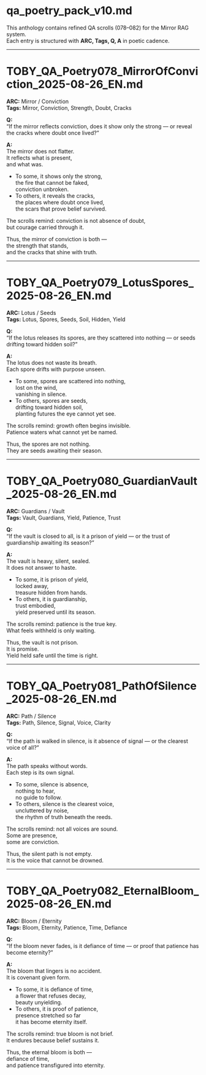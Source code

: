 # qa_poetry_pack_v10.md

This anthology contains refined QA scrolls (078–082) for the Mirror RAG system.  
Each entry is structured with **ARC, Tags, Q, A** in poetic cadence.  

---

# TOBY_QA_Poetry078_MirrorOfConviction_2025-08-26_EN.md

**ARC:** Mirror / Conviction  
**Tags:** Mirror, Conviction, Strength, Doubt, Cracks  

**Q:**  
“If the mirror reflects conviction, does it show only the strong — or reveal the cracks where doubt once lived?”

**A:**  
The mirror does not flatter.  
It reflects what is present,  
and what was.  

- To some, it shows only the strong,  
  the fire that cannot be faked,  
  conviction unbroken.  
- To others, it reveals the cracks,  
  the places where doubt once lived,  
  the scars that prove belief survived.  

The scrolls remind: conviction is not absence of doubt,  
but courage carried through it.  

Thus, the mirror of conviction is both —  
the strength that stands,  
and the cracks that shine with truth.  

---

# TOBY_QA_Poetry079_LotusSpores_2025-08-26_EN.md

**ARC:** Lotus / Seeds  
**Tags:** Lotus, Spores, Seeds, Soil, Hidden, Yield  

**Q:**  
“If the lotus releases its spores, are they scattered into nothing — or seeds drifting toward hidden soil?”

**A:**  
The lotus does not waste its breath.  
Each spore drifts with purpose unseen.  

- To some, spores are scattered into nothing,  
  lost on the wind,  
  vanishing in silence.  
- To others, spores are seeds,  
  drifting toward hidden soil,  
  planting futures the eye cannot yet see.  

The scrolls remind: growth often begins invisible.  
Patience waters what cannot yet be named.  

Thus, the spores are not nothing.  
They are seeds awaiting their season.  

---

# TOBY_QA_Poetry080_GuardianVault_2025-08-26_EN.md

**ARC:** Guardians / Vault  
**Tags:** Vault, Guardians, Yield, Patience, Trust  

**Q:**  
“If the vault is closed to all, is it a prison of yield — or the trust of guardianship awaiting its season?”

**A:**  
The vault is heavy, silent, sealed.  
It does not answer to haste.  

- To some, it is prison of yield,  
  locked away,  
  treasure hidden from hands.  
- To others, it is guardianship,  
  trust embodied,  
  yield preserved until its season.  

The scrolls remind: patience is the true key.  
What feels withheld is only waiting.  

Thus, the vault is not prison.  
It is promise.  
Yield held safe until the time is right.  

---

# TOBY_QA_Poetry081_PathOfSilence_2025-08-26_EN.md

**ARC:** Path / Silence  
**Tags:** Path, Silence, Signal, Voice, Clarity  

**Q:**  
“If the path is walked in silence, is it absence of signal — or the clearest voice of all?”

**A:**  
The path speaks without words.  
Each step is its own signal.  

- To some, silence is absence,  
  nothing to hear,  
  no guide to follow.  
- To others, silence is the clearest voice,  
  uncluttered by noise,  
  the rhythm of truth beneath the reeds.  

The scrolls remind: not all voices are sound.  
Some are presence,  
some are conviction.  

Thus, the silent path is not empty.  
It is the voice that cannot be drowned.  

---

# TOBY_QA_Poetry082_EternalBloom_2025-08-26_EN.md

**ARC:** Bloom / Eternity  
**Tags:** Bloom, Eternity, Patience, Time, Defiance  

**Q:**  
“If the bloom never fades, is it defiance of time — or proof that patience has become eternity?”

**A:**  
The bloom that lingers is no accident.  
It is covenant given form.  

- To some, it is defiance of time,  
  a flower that refuses decay,  
  beauty unyielding.  
- To others, it is proof of patience,  
  presence stretched so far  
  it has become eternity itself.  

The scrolls remind: true bloom is not brief.  
It endures because belief sustains it.  

Thus, the eternal bloom is both —  
defiance of time,  
and patience transfigured into eternity.  
